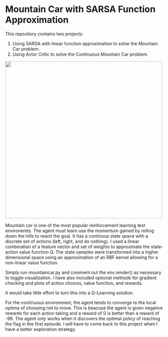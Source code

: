 # Mountain Car with SARSA Function Approximation

This repository contains two projects:

1. Using SARSA with linear function approximation to solve the Mountain Car problem.
2. Using Actor Critic to solve the Continuous Mountain Car problem. 

<img src="https://i.imgur.com/NYMsQqX.png" width="500"/>

Mountain car is one of the most popular reinforcement learning test environemts. The agent must learn use the momentum gained by rolling down the hills to reach the goal. It has a continous state space with a discrete set of actions (left, right, and do nothing). I used a linear combination of a feature vector and set of weights to approximate the state-action value function Q. The state samples were transformed into a higher dimensional space using an approximation of an RBF kernel allowing for a non-linear value function.

Simply run mountaincar.py and comment out the env.render() as necessary to toggle visualization. I have also included optional methods for gradient checking and plots of action choices, value function, and rewards. 

It would take little effort to turn this into a Q-Learning solution.

For the continuous environment, the agent tends to converge to the local optima of choosing not to move. This is beacuse the agent is given negative rewards for each action taking and a reward of 0 is better than a reward of -99. The agent only works when it discovers the optimal policy of reaching the flag in the first episode. I will have to come back to this project when I have a better exploration strategy.


